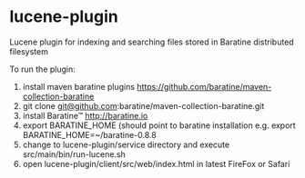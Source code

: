 lucene-plugin
=================

Lucene plugin for indexing and searching files stored in Baratine distributed filesystem

To run the plugin:

1. install maven baratine plugins https://github.com/baratine/maven-collection-baratine
  1. git clone git@github.com:baratine/maven-collection-baratine.git
2. install Baratine™ http://baratine.io 
3. export BARATINE_HOME (should point to baratine installation e.g. export BARATINE_HOME=~/baratine-0.8.8
4. change to lucene-plugin/service directory and execute src/main/bin/run-lucene.sh
5. open lucene-plugin/client/src/web/index.html in latest FireFox or Safari


